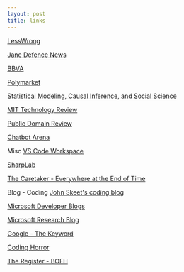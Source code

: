 ```yaml
---
layout: post
title: links
---
```


<a href="https://www.lesswrong.com/">LessWrong</a>

<a href="https://www.janes.com/osint-insights/defence-news">Jane Defence News</a>

<a href="https://www.bbva.com/en/">BBVA</a>

<a href="https://polymarket.com/">Polymarket</a>

<a href="https://statmodeling.stat.columbia.edu/">Statistical Modeling, Causal Inference, and Social Science</a>

<a href="https://www.technologyreview.com/">MIT Technology Review</a>

<a href="https://publicdomainreview.org/">Public Domain Review</a>

<a href="https://lmarena.ai/">Chatbot Arena</a>

Misc
<a href="https://vscode.dev/">VS Code Workspace</a>

<a href="https://sharplab.io/">SharpLab</a>

<a href="https://www.youtube.com/watch?v=wJWksPWDKOc&ab_channel=vvmtest">The Caretaker - Everywhere at the End of Time</a>


Blog - Coding
<a href="https://codeblog.jonskeet.uk/">John Skeet's coding blog</a>

<a href="https://devblogs.microsoft.com/">Microsoft Developer Blogs</a>

<a href="https://www.microsoft.com/en-us/research/blog/">Microsoft Research Blog</a>

<a href="https://blog.google/">Google - The Keyword</a>

<a href="https://blog.codinghorror.com/">Coding Horror</a>

<a href="https://www.theregister.com/offbeat/bofh/">The Register - BOFH</a>
